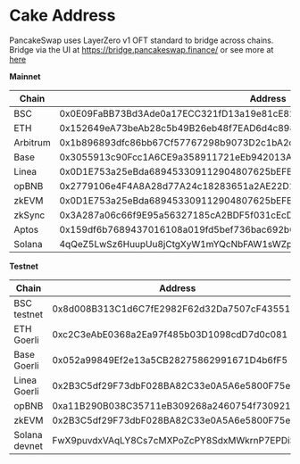 # Cake Address

PancakeSwap uses LayerZero v1 OFT standard to bridge across chains. Bridge via the UI at https://bridge.pancakeswap.finance/ or see more at [here](/contracts/cake/cross-chain-cake-bridging)

**Mainnet**

| Chain | Address |
| ------------------------------------------ | ------------------------------------------ |
| BSC |  0x0E09FaBB73Bd3Ade0a17ECC321fD13a19e81cE82 |
| ETH |  0x152649eA73beAb28c5b49B26eb48f7EAD6d4c898 |
| Arbitrum | 0x1b896893dfc86bb67Cf57767298b9073D2c1bA2c |
| Base | 0x3055913c90Fcc1A6CE9a358911721eEb942013A1 |
| Linea | 0x0D1E753a25eBda689453309112904807625bEFBe |
| opBNB | 0x2779106e4F4A8A28d77A24c18283651a2AE22D1C |
| zkEVM | 0x0D1E753a25eBda689453309112904807625bEFBe |
| zkSync | 0x3A287a06c66f9E95a56327185cA2BDF5f031cEcD |
| Aptos | 0x159df6b7689437016108a019fd5bef736bac692b6d4a1f10c941f6fbb9a74ca6::oft::CakeOFT |
| Solana | 4qQeZ5LwSz6HuupUu8jCtgXyW1mYQcNbFAW1sWZp89HL |

**Testnet**

| Chain | Address |
| ------------------------------------------ | ------------------------------------------ |
| BSC testnet | 0x8d008B313C1d6C7fE2982F62d32Da7507cF43551 |
| ETH Goerli | 0xc2C3eAbE0368a2Ea97f485b03D1098cdD7d0c081 |
| Base Goerli | 0x052a99849Ef2e13a5CB28275862991671D4b6fF5 |
| Linea Goerli | 0x2B3C5df29F73dbF028BA82C33e0A5A6e5800F75e |
| opBNB | 0xa11B290B038C35711eB309268a2460754f730921 |
| zkEVM | 0x2B3C5df29F73dbF028BA82C33e0A5A6e5800F75e |
| Solana devnet | FwX9puvdxVAqLY8Cs7cMXPoZcPY8SdxMWkrnP7EPDiSw |

